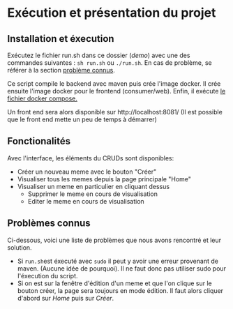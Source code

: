 # Exécution et présentation du projet

## Installation et éxecution

Exécutez le fichier run.sh dans ce dossier (*demo*) avec une des commandes suivantes : `sh run.sh` ou `./run.sh`. En cas de problème, se référer à la section [problème connus](#problèmes-connus).

Ce script compile le backend avec maven puis crée l'image docker. Il crée ensuite l'image docker pour le frontend (consumer/web). Enfin, il exécute [le fichier docker compose.](docker-compose.yml)

Un front end sera alors disponible sur http://localhost:8081/ (Il est possible que le front end mette un peu de temps à démarrer)

## Fonctionalités

Avec l'interface, les éléments du CRUDs sont disponibles:

- Créer un nouveau meme avec le bouton "Créer"
- Visualiser tous les memes depuis la page principale "Home"
- Visualiser un meme en particulier en cliquant dessus
  - Supprimer le meme en cours de visualisation
  - Editer le meme en cours de visualisation

## Problèmes connus

Ci-dessous, voici une liste de problèmes que nous avons rencontré et leur solution.

- Si `run.sh`est éxecuté avec `sudo` il peut y avoir une erreur provenant de maven. (Aucune idée de pourquoi). Il ne faut donc pas utiliser sudo pour l'éxecution du script.
- Si on est sur la fenêtre d'édition d'un meme et que l'on clique sur le bouton créer, la page sera toujours en mode édition. Il faut alors cliquer d'abord sur *Home* puis sur *Créer*.